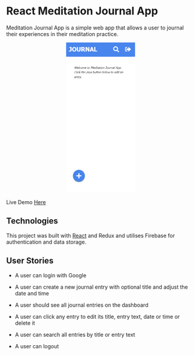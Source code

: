 # React Meditation Journal App

Meditation Journal App is a simple web app that allows a user to journal their experiences in their meditation practice.

<p align="center">
  <img height="400" src="public/images/demo.gif">
</p>

Live Demo [Here](http://meditation-journal-app.herokuapp.com/dashboard)

## Technologies

This project was built with [React](https://reactjs.org/) and Redux and utilises Firebase for authentication and data storage.

## User Stories

- A user can login with Google

- A user can create a new journal entry with optional title and adjust the date and time

- A user should see all journal entries on the dashboard

- A user can click any entry to edit its title, entry text, date or time or delete it

- A user can search all entries by title or entry text

- A user can logout
